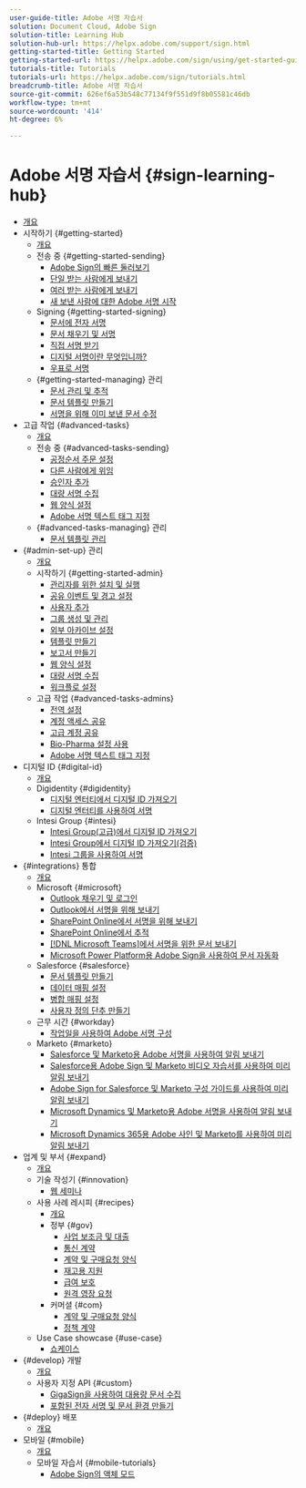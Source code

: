 ```yaml
---
user-guide-title: Adobe 서명 자습서
solution: Document Cloud, Adobe Sign
solution-title: Learning Hub
solution-hub-url: https://helpx.adobe.com/support/sign.html
getting-started-title: Getting Started
getting-started-url: https://helpx.adobe.com/sign/using/get-started-guide.html
tutorials-title: Tutorials
tutorials-url: https://helpx.adobe.com/sign/tutorials.html
breadcrumb-title: Adobe 서명 자습서
source-git-commit: 626ef6a53b548c77134f9f551d9f8b05581c46db
workflow-type: tm+mt
source-wordcount: '414'
ht-degree: 6%

---
```



# Adobe 서명 자습서 {#sign-learning-hub}

+ [개요](overview.md)
+ 시작하기 {#getting-started}
   + [개요](sign-beginner-tutorials/beginner-users-overview.md)
   + 전송 중 {#getting-started-sending}
      + [Adobe Sign의 빠른 둘러보기](sign-beginner-tutorials/quick-tour.md)
      + [단일 받는 사람에게 보내기](sign-beginner-tutorials/send-to-single-recipient.md)
      + [여러 받는 사람에게 보내기](sign-beginner-tutorials/send-to-multiple-recipients.md)
      + [새 보낸 사람에 대한 Adobe 서명 시작](sign-beginner-tutorials/new-sender.md)
   + Signing {#getting-started-signing}
      + [문서에 전자 서명](sign-beginner-tutorials/electronically-sign-a-document.md)
      + [문서 채우기 및 서명](sign-beginner-tutorials/fill-and-sign.md)
      + [직접 서명 받기](sign-beginner-tutorials/sign-in-person.md)
      + [디지털 서명이란 무엇입니까?](sign-beginner-tutorials/sign-with-a-digital-signature.md)
      + [우표로 서명](sign-beginner-tutorials/sign-with-a-stamp.md)
   + {#getting-started-managing} 관리
      + [문서 관리 및 추적](sign-beginner-tutorials/manage-and-track.md)
      + [문서 템플릿 만들기](https://experienceleague.adobe.com/docs/document-cloud-learn/sign-learning-hub/admin-set-up/getting-started-admin/create-a-template.html)
      + [서명을 위해 이미 보낸 문서 수정](sign-beginner-tutorials/modify-in-flight.md)
+ 고급 작업 {#advanced-tasks}
   + [개요](sign-advanced-users/advanced-users-overview.md)
   + 전송 중 {#advanced-tasks-sending}
      + [공정순서 주문 설정](sign-advanced-users/setting-up-routing.md)
      + [다른 사람에게 위임](sign-advanced-users/delegate-signature.md)
      + [승인자 추가](sign-advanced-users/add-an-approver.md)
      + [대량 서명 수집](https://experienceleague.adobe.com/docs/document-cloud-learn/sign-learning-hub/admin-set-up/getting-started-admin/megasign.html)
      + [웹 양식 설정](https://experienceleague.adobe.com/docs/document-cloud-learn/sign-learning-hub/admin-set-up/getting-started-admin/webform.html)
      + [Adobe 서명 텍스트 태그 지정](https://experienceleague.adobe.com/docs/document-cloud-learn/sign-learning-hub/admin-set-up/advanced-tasks-admins/adobe-sign-text-tagging.html)
   + {#advanced-tasks-managing} 관리
      + [문서 템플릿 관리](sign-advanced-users/edit-a-template.md)
+ {#admin-set-up} 관리
   + [개요](admin/intro-admin-overview.md)
   + 시작하기 {#getting-started-admin}
      + [관리자를 위한 설치 및 실행](admin/up-and-running-admin.md)
      + [공유 이벤트 및 경고 설정](admin/set-up-shared-events-and-alert.md)
      + [사용자 추가](admin/add-users-to-your-account.md)
      + [그룹 생성 및 관리](admin/create-and-manage-groups.md)
      + [외부 아카이브 설정](admin/set-up-your-external-archive.md)
      + [템플릿 만들기](sign-advanced-users/create-a-template.md)
      + [보고서 만들기](admin/create-a-report.md)
      + [웹 양식 설정](sign-advanced-users/webform.md)
      + [대량 서명 수집](sign-advanced-users/megasign.md)
      + [워크플로 설정](admin/building-a-custom-workflow.md)
   + 고급 작업 {#advanced-tasks-admins}
      + [전역 설정](admin/learn-about-global-settings.md)
      + [계정 액세스 공유](admin/share-account-access.md)
      + [고급 계정 공유](admin/advanced-account-sharing.md)
      + [Bio-Pharma 설정 사용](admin/use-bio-pharma-settings.md)
      + [Adobe 서명 텍스트 태그 지정](sign-advanced-users/adobe-sign-text-tagging.md)
+ 디지털 ID {#digital-id}
   + [개요](digitalid/digitalid-overview.md)
   + Digidentity {#digidentity}
      + [디지털 엔터티에서 디지털 ID 가져오기](digitalid/digidentity-reg.md)
      + [디지털 엔터티를 사용하여 서명](digitalid/digidentity-sign.md)
   + Intesi Group {#intesi}
      + [Intesi Group(고급)에서 디지털 ID 가져오기](digitalid/intesi-advanced.md)
      + [Intesi Group에서 디지털 ID 가져오기(검증)](digitalid/intesi-qualified.md)
      + [Intesi 그룹을 사용하여 서명](digitalid/intesi-sign.md)
+ {#integrations} 통합
   + [개요](integrations/integrations-overview.md)
   + Microsoft {#microsoft}
      + [Outlook 채우기 및 로그인](integrations/fill-and-sign-doc-microsoft-outlook.md)
      + [Outlook에서 서명을 위해 보내기](integrations/send-for-signature-with-outlook.md)
      + [SharePoint Online에서 서명을 위해 보내기](integrations/send-for-signature-with-sharepoint-online.md)
      + [SharePoint Online에서 추적](integrations/track-an-agreement-with-sharepoint-online.md)
      + [ [!DNL Microsoft Teams]에서 서명을 위한 문서 보내기](integrations/adobe-sign-teams-mortgage.md)
      + [Microsoft Power Platform용 Adobe Sign을 사용하여 문서 자동화](integrations/documentautomation.md)
   + Salesforce {#salesforce}
      + [문서 템플릿 만들기](integrations/create-an-agreement-template.md)
      + [데이터 매핑 설정](integrations/set-up-data-mapping.md)
      + [병합 매핑 설정](integrations/set-up-merging-map.md)
      + [사용자 정의 단추 만들기](integrations/create-a-custom-button.md)
   + 근무 시간 {#workday}
      + [작업일을 사용하여 Adobe 서명 구성](integrations/workday.md)
   + Marketo {#marketo}
      + [Salesforce 및 Marketo용 Adobe 서명을 사용하여 알림 보내기](integrations/marketo-salesforce-sms.md)
      + [Salesforce용 Adobe Sign 및 Marketo 비디오 자습서를 사용하여 미리 알림 보내기](integrations/marketo-salesforce-reminder-video.md)
      + [Adobe Sign for Salesforce 및 Marketo 구성 가이드를 사용하여 미리 알림 보내기](integrations/marketo-salesforce-reminder.md)
      + [Microsoft Dynamics 및 Marketo용 Adobe 서명을 사용하여 알림 보내기](integrations/marketo-dynamics-sms.md)
      + [Microsoft Dynamics 365용 Adobe 사인 및 Marketo를 사용하여 미리 알림 보내기](integrations/marketo-dynamics-reminder.md)
+ 업계 및 부서 {#expand}
   + [개요](sign-usecase/expand-inspire-overview.md)
   + 기술 작성기 {#innovation}
      + [웹 세미나](sign-usecase/innovation-series.md)
   + 사용 사례 레시피 {#recipes}
      + [개요](sign-usecase/recipes.md)
      + 정부 {#gov}
         + [사업 보조금 및 대출](sign-usecase/usecasegovgrants.md)
         + [통신 계약](sign-usecase/usecasegovtelework.md)
         + [계약 및 구매요청 양식](sign-usecase/usecasegovcontracts.md)
         + [재고용 지원](sign-usecase/usecasegovreemployment.md)
         + [급여 보호](sign-usecase/usecasegovpaycheck.md)
         + [원격 영장 요청](sign-usecase/usecasegovremote.md)
      + 커머셜 {#com}
         + [계약 및 구매요청 양식](sign-usecase/usecasecomcontracts.md)
         + [정책 계약](sign-usecase/usecasecompolicy.md)
   + Use Case showcase {#use-case}
      + [쇼케이스](sign-usecase/use-case-showcase.md)
+ {#develop} 개발
   + [개요](develop/develop-overview.md)
   + 사용자 지정 API {#custom}
      + [GigaSign을 사용하여 대용량 문서 수집](develop/gigasign.md)
      + [포함된 전자 서명 및 문서 환경 만들기](develop/embeddedesignature.md)
+ {#deploy} 배포
   + [개요](deploy-overview.md)
+ 모바일 {#mobile}
   + [개요](mobile/mobile-overview.md)
   + 모바일 자습서 {#mobile-tutorials}
      + [Adobe Sign의 액체 모드](mobile/liquidmode.md)
